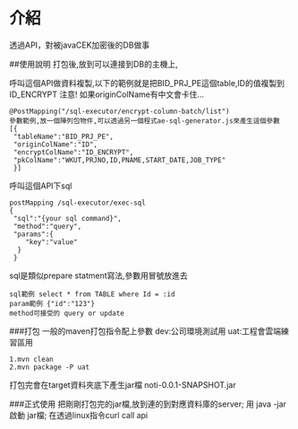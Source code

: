 # 介紹
透過API，對被javaCEK加密後的DB做事

##使用說明
打包後,放到可以連接到DB的主機上,

呼叫這個API做資料複製,以下的範例就是把BID_PRJ_PE這個table,ID的值複製到ID_ENCRYPT
注意! 如果originColName有中文會卡住...

    @PostMapping("/sql-executor/encrypt-column-batch/list")
    參數範例,放一個陣列包物件,可以透過另一個程式ae-sql-generator.js來產生這個參數
    [{
     "tableName":"BID_PRJ_PE",
     "originColName":"ID",
     "encryptColName":"ID_ENCRYPT",
     "pkColName":"WKUT,PRJNO,ID,PNAME,START_DATE,JOB_TYPE"
     }]



呼叫這個API下sql

    postMapping /sql-executor/exec-sql
    {
     "sql":"{your sql command}",
     "method":"query",
     "params":{
 		"key":"value"
      }
     }
sql是類似prepare statment寫法,參數用冒號放進去

    sql範例 select * from TABLE where Id = :id
    param範例 {"id":"123"}
    method可接受的 query or update
    

###打包
一般的maven打包指令配上參數
dev:公司環境測試用
uat:工程會雲端練習區用

    1.mvn clean
    2.mvn package -P uat
打包完會在target資料夾底下產生jar檔 noti-0.0.1-SNAPSHOT.jar

###正式使用
把剛剛打包完的jar檔,放到連的到對應資料庫的server;
用 java -jar 啟動 jar檔;
在透過linux指令curl call api



